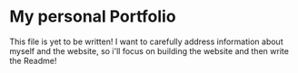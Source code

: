 # My personal Portfolio

This file is yet to be written! 
I want to carefully address information about myself and the website, so i'll focus on building the website and then write the Readme!
